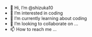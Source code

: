 - 👋 Hi, I’m @shizuka10
- 👀 I’m interested in coding
- 🌱 I’m currently learning about coding
- 💞️ I’m looking to collaborate on ...
- 📫 How to reach me ...

<!---
shizuka10/shizuka10 is a ✨ special ✨ repository because its `README.md` (this file) appears on your GitHub profile.
You can click the Preview link to take a look at your changes.
--->
